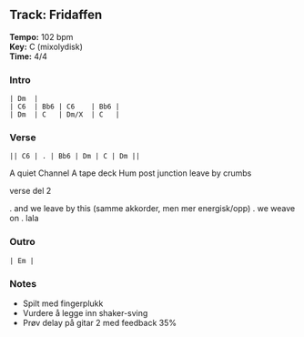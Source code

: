 ## Track: Fridaffen

**Tempo:** 102 bpm  
**Key:** C (mixolydisk)  
**Time:** 4/4

### Intro
```
| Dm  |
| C6  | Bb6 | C6    | Bb6 |
| Dm  | C   | Dm/X  | C   |
```
### Verse
```
|| C6 | . | Bb6 | Dm | C | Dm ||
```
A quiet Channel
A tape deck Hum
post junction
leave by crumbs

verse del 2

. and we leave by this (samme akkorder, men mer energisk/opp)
. we weave on
. lala

### Outro
```
| Em |
```

### Notes
- Spilt med fingerplukk
- Vurdere å legge inn shaker-sving
- Prøv delay på gitar 2 med feedback 35%
